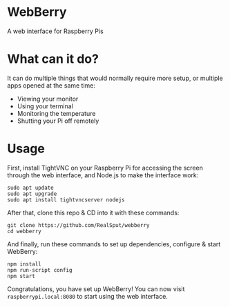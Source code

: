 # WebBerry
A web interface for Raspberry Pis

# What can it do?
It can do multiple things that would normally require more setup, or multiple apps opened at the same time:
- Viewing your monitor
- Using your terminal
- Monitoring the temperature
- Shutting your Pi off remotely

# Usage
First, install TightVNC on your Raspberry Pi for accessing the screen through the web interface, and Node.js to make the interface work:
```
sudo apt update
sudo apt upgrade
sudo apt install tightvncserver nodejs
```

After that, clone this repo & CD into it with these commands:
```
git clone https://github.com/RealSput/webberry
cd webberry
```

And finally, run these commands to set up dependencies, configure & start WebBerry:
```
npm install
npm run-script config
npm start
```

Congratulations, you have set up WebBerry! You can now visit `raspberrypi.local:8080` to start using the web interface.
